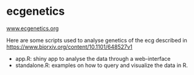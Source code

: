 # ecgenetics
www.ecgenetics.org

Here are some scripts used to analyse genetics of the ecg described in https://www.biorxiv.org/content/10.1101/648527v1

- app.R: shiny app to analyse the data through a web-interface
- standalone.R: examples on how to query and visualize the data in R. 
